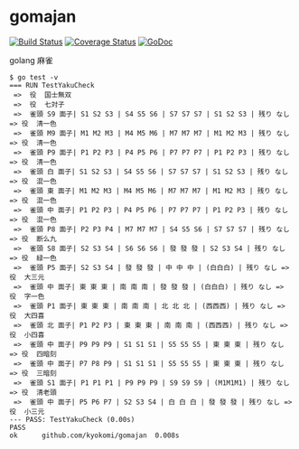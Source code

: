 gomajan
=======

[![Build Status](https://drone.io/github.com/kyokomi/gomajan/status.png)](https://drone.io/github.com/kyokomi/gomajan/latest)
[![Coverage Status](https://img.shields.io/coveralls/kyokomi/gomajan.svg)](https://coveralls.io/r/kyokomi/gomajan?branch=master)
[![GoDoc](https://godoc.org/github.com/kyokomi/gomajan?status.svg)](https://godoc.org/github.com/kyokomi/gomajan)

golang 麻雀

```
$ go test -v
=== RUN TestYakuCheck
 =>  役  国士無双
 =>  役  七対子
 =>  雀頭 S9 面子| S1 S2 S3 | S4 S5 S6 | S7 S7 S7 | S1 S2 S3 | 残り なし => 役  清一色
 =>  雀頭 M9 面子| M1 M2 M3 | M4 M5 M6 | M7 M7 M7 | M1 M2 M3 | 残り なし => 役  清一色
 =>  雀頭 P9 面子| P1 P2 P3 | P4 P5 P6 | P7 P7 P7 | P1 P2 P3 | 残り なし => 役  清一色
 =>  雀頭 白 面子| S1 S2 S3 | S4 S5 S6 | S7 S7 S7 | S1 S2 S3 | 残り なし => 役  混一色
 =>  雀頭 東 面子| M1 M2 M3 | M4 M5 M6 | M7 M7 M7 | M1 M2 M3 | 残り なし => 役  混一色
 =>  雀頭 中 面子| P1 P2 P3 | P4 P5 P6 | P7 P7 P7 | P1 P2 P3 | 残り なし => 役  混一色
 =>  雀頭 P8 面子| P2 P3 P4 | M7 M7 M7 | S4 S5 S6 | S7 S7 S7 | 残り なし => 役  断么九
 =>  雀頭 S8 面子| S2 S3 S4 | S6 S6 S6 | 發 發 發 | S2 S3 S4 | 残り なし => 役  緑一色
 =>  雀頭 P5 面子| S2 S3 S4 | 發 發 發 | 中 中 中 | (白白白) | 残り なし => 役  大三元
 =>  雀頭 中 面子| 東 東 東 | 南 南 南 | 發 發 發 | (白白白) | 残り なし => 役  字一色
 =>  雀頭 P1 面子| 東 東 東 | 南 南 南 | 北 北 北 | (西西西) | 残り なし => 役  大四喜
 =>  雀頭 北 面子| P1 P2 P3 | 東 東 東 | 南 南 南 | (西西西) | 残り なし => 役  小四喜
 =>  雀頭 中 面子| P9 P9 P9 | S1 S1 S1 | S5 S5 S5 | 東 東 東 | 残り なし => 役  四暗刻
 =>  雀頭 中 面子| P7 P8 P9 | S1 S1 S1 | S5 S5 S5 | 東 東 東 | 残り なし => 役  三暗刻
 =>  雀頭 S1 面子| P1 P1 P1 | P9 P9 P9 | S9 S9 S9 | (M1M1M1) | 残り なし => 役  清老頭
 =>  雀頭 中 面子| P5 P6 P7 | S2 S3 S4 | 白 白 白 | 發 發 發 | 残り なし => 役  小三元
--- PASS: TestYakuCheck (0.00s)
PASS
ok  	github.com/kyokomi/gomajan	0.008s
```


